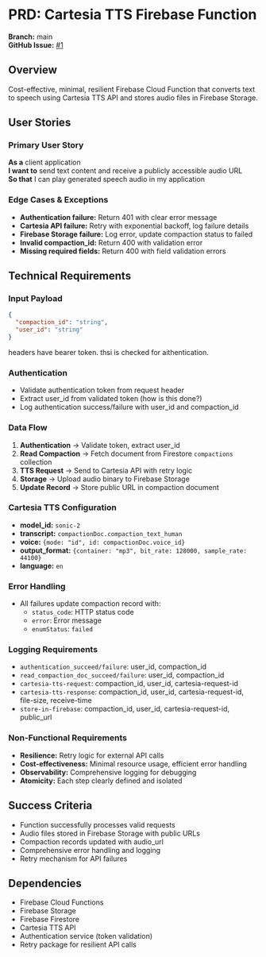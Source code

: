# PRD: Cartesia TTS Firebase Function

**Branch:** main  
**GitHub Issue:** [#1](https://github.com/timfong888/cartesia-firebase-function/issues/1)

## Overview
Cost-effective, minimal, resilient Firebase Cloud Function that converts text to speech using Cartesia TTS API and stores audio files in Firebase Storage.

## User Stories

### Primary User Story
**As a** client application  
**I want to** send text content and receive a publicly accessible audio URL  
**So that** I can play generated speech audio in my application

### Edge Cases & Exceptions
- **Authentication failure:** Return 401 with clear error message
- **Cartesia API failure:** Retry with exponential backoff, log failure details
- **Firebase Storage failure:** Log error, update compaction status to failed
- **Invalid compaction_id:** Return 400 with validation error
- **Missing required fields:** Return 400 with field validation errors

## Technical Requirements

### Input Payload
```json
{
  "compaction_id": "string",
  "user_id": "string"
}
```
headers have bearer token. thsi is checked for aithentication. 

### Authentication
- Validate authentication token from request header
- Extract user_id from validated token (how is this done?)
- Log authentication success/failure with user_id and compaction_id

### Data Flow
1. **Authentication** → Validate token, extract user_id
2. **Read Compaction** → Fetch document from Firestore `compactions` collection
3. **TTS Request** → Send to Cartesia API with retry logic
4. **Storage** → Upload audio binary to Firebase Storage
5. **Update Record** → Store public URL in compaction document

### Cartesia TTS Configuration
- **model_id:** `sonic-2`
- **transcript:** `compactionDoc.compaction_text_human`
- **voice:** `{mode: "id", id: compactionDoc.voice_id}`
- **output_format:** `{container: "mp3", bit_rate: 128000, sample_rate: 44100}`
- **language:** `en`

### Error Handling
- All failures update compaction record with:
  - `status_code`: HTTP status code
  - `error`: Error message
  - `enumStatus`: `failed`

### Logging Requirements
- `authentication_succeed/failure`: user_id, compaction_id
- `read_compaction_doc_succeed/failure`: user_id, compaction_id
- `cartesia-tts-request`: compaction_id, user_id, cartesia-request-id
- `cartesia-tts-response`: compaction_id, user_id, cartesia-request-id, file-size, receive-time
- `store-in-firebase`: compaction_id, user_id, cartesia-request-id, public_url

### Non-Functional Requirements
- **Resilience:** Retry logic for external API calls
- **Cost-effectiveness:** Minimal resource usage, efficient error handling
- **Observability:** Comprehensive logging for debugging
- **Atomicity:** Each step clearly defined and isolated

## Success Criteria
- Function successfully processes valid requests
- Audio files stored in Firebase Storage with public URLs
- Compaction records updated with audio_url
- Comprehensive error handling and logging
- Retry mechanism for API failures

## Dependencies
- Firebase Cloud Functions
- Firebase Storage
- Firebase Firestore
- Cartesia TTS API
- Authentication service (token validation)
- Retry package for resilient API calls

